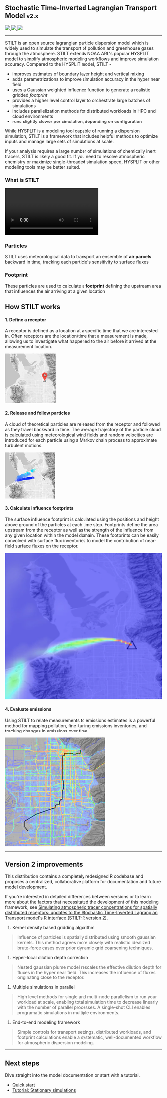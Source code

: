 ## Stochastic Time-Inverted Lagrangian Transport Model <small>v2.x</small>

<a href="https://github.com/uataq/stilt/actions?query=branch%3Amaster">
  <img src="https://img.shields.io/github/workflow/status/uataq/stilt/Build + Test/master?logo=github&style=for-the-badge"/>
</a>
<a href="https://github.com/uataq/stilt/issues">
  <img src="https://img.shields.io/github/issues/uataq/stilt?logo=github&style=for-the-badge"/>
</a>
<a href="https://uataq.github.io/stilt/">
  <img src="https://img.shields.io/website?logo=github&style=for-the-badge&up_message=online&url=https%3A%2F%2Fuataq.github.io%2Fstilt"/>
</a>

---

STILT is an open source lagrangian particle dispersion model which is widely used to simulate the transport of pollution and greenhouse gases through the atmosphere. STILT extends NOAA ARL's popular HYSPLIT model to simplify atmospheric modeling workflows and improve simulation accuracy. Compared to the HYSPLIT model, STILT -

- improves estimates of boundary layer height and vertical mixing
- adds parametrizations to improve simulation accuracy in the hyper near field
- uses a Gaussian weighted influence function to generate a realistic gridded *footprint*
- provides a higher level control layer to orchestrate large batches of simulations
- includes parallelization methods for distributed workloads in HPC and cloud environments
- runs slightly slower per simulation, depending on configuration

While HYSPLIT is a modeling tool capable of running a dispersion simulation, STILT is a framework that includes helpful methods to optimize inputs and manage large sets of simulations at scale.

If your analysis requires a large number of simulations of chemically inert tracers, STILT is likely a good fit. If you need to resolve atmospheric chemistry or maximize single-threaded simulation speed, HYSPLIT or other modeling tools may be better suited.

### What is STILT

<video autoplay loop style="max-width:100%;">
  <source src="static/img/animation-example.webm" type="video/webm">
  <source src="static/img/animation-example.mp4" type="video/mp4">
  Your browser does not support this animation.
</video>

<div class="row text-center">
  <div class="col">
    <h3>Particles</h3>
    <p>
      STILT uses meteorological data to transport an ensemble of <b>air parcels</b> backward in time, tracking each particle's sensitivity to surface fluxes
    </p>
  </div>
  <div class="col">
    <h3>Footprint</h3>
    <p>
      These particles are used to calculate a <b>footprint</b> defining the upstream area that influences the air arriving at a given location
    </p>
  </div>
</div>

## How STILT works

<div class="row">
  <div>
    <h4>1. Define a receptor</h4>
    <p>
      A receptor is defined as a location at a specific time that we are interested in. Often receptors are the location/time that a measurement is made, allowing us to investigate what happened to the air before it arrived at the measurement location.
    </p>
  </div>
  <img src="static/img/receptor.png" alt="Receptor placement" class="image-circle image-150" />
</div>

<div class="row">
  <div>
    <h4>2. Release and follow particles</h4>
    <p>
      A cloud of theoretical particles are released from the receptor and followed as they travel backward in time. The average trajectory of the particle cloud is calculated using meteorological wind fields and random velocities are introduced for each particle using a Markov chain process to approximate turbulent motions.
    </p>
  </div>
  <img src="static/img/particles.png" alt="Receptor placement" class="image-circle image-150" />
</div>

<div class="row">
  <div>
    <h4>3. Calculate influence footprints</h4>
    <p>
      The surface influence footprint is calculated using the positions and height above ground of the particles at each time step. Footprints define the area upstream from the receptor as well as the strength of the influence from any given location within the model domain. These footprints can be easily convolved with surface flux inventories to model the contribution of near-field surface fluxes on the receptor.
    </p>
  </div>
  <img src="static/img/footprint.png" alt="Receptor placement" class="image-circle image-150"/>
</div>

<div class="row">
  <div>
    <h4>4. Evaluate emissions</h4>
    <p>
      Using STILT to relate measurements to emissions estimates is a powerful method for mapping pollution, fine-tuning emissions inventories, and tracking changes in emissions over time.
    </p>
  </div>
  <img src="static/img/hestia.png" alt="Receptor placement" class="image-circle image-150" />
</div>

---

## Version 2 improvements

This distribution contains a completely redesigned R codebase and proposes a centralized, collaborative platform for documentation and future model development.

If you're interested in detailed differences between versions or to learn more about the factors that necessitated the development of this modeling framework, see [Simulating atmospheric tracer concentrations for spatially distributed receptors: updates to the Stochastic Time-Inverted Lagrangian Transport model's R interface (STILT-R version 2)](https://doi.org/10.5194/gmd-11-2813-2018).

1. Kernel density based gridding algorithm
> Influence of particles is spatially distributed using smooth gaussian kernels. This method agrees more closely with realistic idealized brute-force cases over prior dynamic grid coarsening techniques.

1. Hyper-local dilution depth correction
> Nested gaussian plume model rescales the effective dilution depth for fluxes in the hyper near field. This increases the influence of fluxes originating close to the receptor.

1. Multiple simulations in parallel
> High level methods for single and multi-node parallelism to run your workload at scale, enabling total simulation time to decrease linearly with the number of parallel processes. A single-shot CLI enables programatic simulations in multiple environments.

1. End-to-end modeling framework
> Simple controls for transport settings, distributed workloads, and footprint calculations enable a systematic, well-documented workflow for atmospheric dispersion modeling.


---

## Next steps

Dive straight into the model documentation or start with a tutorial.

- [Quick start](quick-start.md)
- [Tutorial: Stationary simulations](https://github.com/uataq/stilt-tutorials/tree/master/01-wbb)
